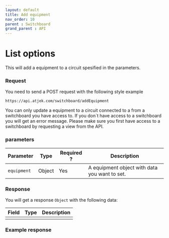 ```yaml
---
layout: default
title: Add equipment
nav_order: 10
parent : Switchboard
grand_parent : API
---
```


# List options
This will add a equipment to a circuit spesified in the parameters. 

### Request
You need to send a POST request with the following style example 
```
https://api.atjek.com/switchboard/addEquipment
```

You can only update a equipment to a circuit connected to a from a switchboard you have access to. If you don`t have access to a switchboard you will get an error message. 
Please make sure you first have access to a switchboard by requesting a view from the API.

### parameters 

| Parameter              | Type              | Required ? | Description  |
|------------------------|-------------------|------------|--------------|
| `equipment`            | Object            | Yes        | A equipment object with data you want to set. |

### Response
You will get a response `Object` with the following data:

| Field              | Type              | Description  |
|--------------------|-------------------|--------------|
|       |       | | 

### Example response
```
```